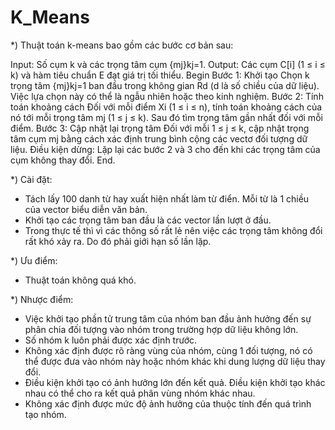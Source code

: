 K_Means
=======
*)  Thuật toán k-means bao gồm các bước cơ bản sau:

Input: Số cụm k và các trọng tâm cụm {mj}kj=1.
Output: Các cụm C[i] (1  ≤  i  ≤  k) và hàm tiêu chuẩn E đạt giá trị tối thiểu.
Begin
Bước 1: Khởi tạo
Chọn k trọng tâm {mj}kj=1 ban đầu trong không gian Rd (d là số chiều của dữ liệu). Việc lựa chọn này có thể là ngẫu nhiên hoặc theo kinh nghiệm.
Bước 2: Tính toán khoảng cách
Đối với mỗi điểm Xi  (1 ≤ i ≤ n), tính toán khoảng cách của nó tới mỗi trọng tâm mj (1 ≤ j ≤  k). Sau đó tìm trọng tâm gần nhất đối với mỗi điểm.
Bước 3: Cập nhật lại trọng tâm
Đối với mỗi 1 ≤ j ≤ k, cập nhật trọng tâm cụm mj  bằng cách xác định trung bình cộng các vectơ đối tượng dữ liệu.
Điều kiện dừng:
Lặp lại các bước 2 và 3 cho đến khi các trọng tâm của cụm không thay đổi.
End.

*)  Cài đặt:

- Tách lấy 100 danh từ hay xuất hiện nhất làm từ điển. Mỗi từ là 1 chiều của vector biểu diễn văn bản.
- Khởi tạo các trọng tâm ban đầu là các vector lần lượt ở đầu.
- Trong thực tế thì vì các thông số rất lẻ nên việc các trọng tâm không đổi rất khó xảy ra. Do đó phải giới hạn số lần lặp.

*)  Ưu điểm:

- Thuật toán không quá khó.

*)  Nhược điểm:

- Việc khởi tạo phần tử trung tâm của nhóm ban đầu ảnh hưởng đến sự phân chia đối tượng vào nhóm trong trường hợp dữ liệu không lớn.
- Số nhóm k luôn phải được xác định trước.
- Không xác định được rõ ràng vùng của nhóm, cùng 1 đối tượng, nó có thể được đưa vào nhóm này hoặc nhóm khác khi dung lượng dữ liệu thay đổi.
- Điều kiện khởi tạo có ảnh hưởng lớn đến kết quả. Điều kiện khởi tạo khác nhau có thể cho ra kết quả phân vùng nhóm khác nhau. 
- Không xác định được mức độ ảnh hưởng của thuộc tính đến quá trình tạo nhóm.
